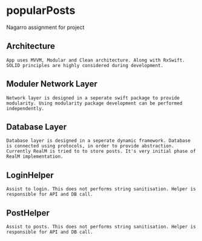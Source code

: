 # popularPosts
Nagarro assignment for project

## Architecture
    App uses MVVM, Modular and Clean architecture. Along with RxSwift. SOLID principles are highly considered during development.


## Moduler Network Layer
    Network layer is designed in a seperate swift package to provide modularity. Using modularity package development can be performed independently.
    
## Database Layer
    Database layer is designed in a seperate dynamic framework. Database is connected using protocols, in order to provide abstraction. Currently RealM is tried to to store posts. It's very initial phase of RealM implementation. 
    
## LoginHelper
    Assist to login. This does not performs string sanitisation. Helper is responsible for API and DB call.

## PostHelper
    Assist to posts. This does not performs string sanitisation. Helper is responsible for API and DB call.
    
